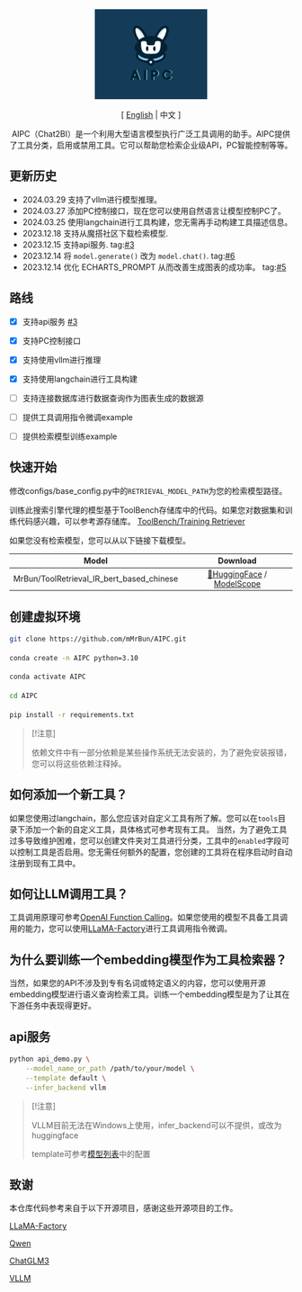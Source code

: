 <div align="center">

<img src="assets/aipc.png" alt="# AIPC" width="200px"/>

[ [English](README.md) | 中文 ]


AIPC（Chat2BI）是一个利用大型语言模型执行广泛工具调用的助手。AIPC提供了工具分类，启用或禁用工具。它可以帮助您检索企业级API，PC智能控制等等。
</div>



## 更新历史
- 2024.03.29 支持了vllm进行模型推理。
- 2024.03.27 添加PC控制接口，现在您可以使用自然语言让模型控制PC了。
- 2024.03.25 使用langchain进行工具构建，您无需再手动构建工具描述信息。
- 2023.12.18 支持从魔搭社区下载检索模型.
- 2023.12.15 支持api服务. tag:[#3](https://github.com/mMrBun/Chat2BI/issues/3)
- 2023.12.14 将 `model.generate()` 改为 `model.chat()`. tag:[#6](https://github.com/mMrBun/Chat2BI/issues/6)
- 2023.12.14 优化 ECHARTS_PROMPT 从而改善生成图表的成功率。 tag:[#5](https://github.com/mMrBun/Chat2BI/issues/5)


## 路线
- [x] 支持api服务 [#3](https://github.com/mMrBun/Chat2BI/issues/3)
- [x] 支持PC控制接口 
- [x] 支持使用vllm进行推理
- [x] 支持使用langchain进行工具构建
- [ ] 支持连接数据库进行数据查询作为图表生成的数据源 
- [ ] 提供工具调用指令微调example
- [ ] 提供检索模型训练example


## 快速开始
修改configs/base_config.py中的`RETRIEVAL_MODEL_PATH`为您的检索模型路径。

训练此搜索引擎代理的模型基于ToolBench存储库中的代码。如果您对数据集和训练代码感兴趣，可以参考源存储库。
[ToolBench/Training Retriever](https://github.com/OpenBMB/ToolBench?tab=readme-ov-file#training-retriever)

如果您没有检索模型，您可以从以下链接下载模型。

|      Model       |                                                              Download                                                              |
|:----------------:|:----------------------------------------------------------------------------------------------------------------------------------:|
|   MrBun/ToolRetrieval_IR_bert_based_chinese    |                          [🤗HuggingFace](https://huggingface.co/MrBun/ToolRetrieval_IR_bert_based_chinese)  / [ModelScope](https://modelscope.cn/models/mrsteamedbun/ToolRetrieval_IR_bert_based_chinese/summary)  |


## 创建虚拟环境
```bash
git clone https://github.com/mMrBun/AIPC.git

conda create -n AIPC python=3.10

conda activate AIPC

cd AIPC

pip install -r requirements.txt
```
> [!注意]
> 
> 依赖文件中有一部分依赖是某些操作系统无法安装的，为了避免安装报错，您可以将这些依赖注释掉。

## 如何添加一个新工具？
如果您使用过langchain，那么您应该对自定义工具有所了解。您可以在`tools`目录下添加一个新的自定义工具，具体格式可参考现有工具。
当然，为了避免工具过多导致维护困难，您可以创建文件夹对工具进行分类，工具中的`enabled`字段可以控制工具是否启用。您无需任何额外的配置，您创建的工具将在程序启动时自动注册到现有工具中。

## 如何让LLM调用工具？
工具调用原理可参考[OpenAI Function Calling](https://platform.openai.com/docs/guides/function-calling)。如果您使用的模型不具备工具调用的能力，您可以使用[LLaMA-Factory](https://github.com/hiyouga/LLaMA-Factory)进行工具调用指令微调。

## 为什么要训练一个embedding模型作为工具检索器？
当然，如果您的API不涉及到专有名词或特定语义的内容，您可以使用开源embedding模型进行语义查询检索工具。训练一个embedding模型是为了让其在下游任务中表现得更好。

## api服务

```bash
python api_demo.py \
    --model_name_or_path /path/to/your/model \
    --template default \
    --infer_backend vllm
```
> [!注意]
> 
> VLLM目前无法在Windows上使用，infer_backend可以不提供，或改为huggingface
> 
> template可参考[模型列表](https://github.com/hiyouga/LLaMA-Factory?tab=readme-ov-file#supported-models)中的配置


## 致谢
本仓库代码参考来自于以下开源项目，感谢这些开源项目的工作。

[LLaMA-Factory](https://github.com/hiyouga/LLaMA-Factory)

[Qwen](https://github.com/QwenLM/Qwen)

[ChatGLM3](https://github.com/THUDM/ChatGLM3)

[VLLM](https://github.com/vllm-project/vllm)

